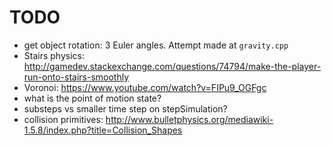 # TODO

- get object rotation: 3 Euler angles. Attempt made at `gravity.cpp`
- Stairs physics: http://gamedev.stackexchange.com/questions/74794/make-the-player-run-onto-stairs-smoothly
- Voronoi: https://www.youtube.com/watch?v=FIPu9_OGFgc
- what is the point of motion state?
- substeps vs smaller time step on stepSimulation?
-   collision primitives: http://www.bulletphysics.org/mediawiki-1.5.8/index.php?title=Collision_Shapes
